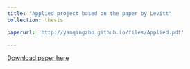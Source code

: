 ```yaml
---
title: "Applied project based on the paper by Levitt"
collection: thesis

paperurl: 'http://yanqingzho.github.io/files/Applied.pdf'

---
```


[Download paper here](http://yanqingzho.github.io/files/Applied.pdf)

